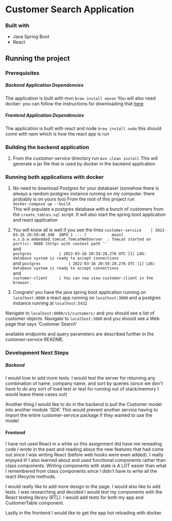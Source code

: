 # Customer Search Application

### Built with

- Java Spring Boot
- React

## Running the project

### Prerequisites
##### Backend Application Dependencies
The application is built with mvn
`brew install maven`
You will also need docker: you can follow the instructions for downloading that [here](https://docs.docker.com/desktop/mac/install/)

##### Frontend Application Dependencies
The application is built with react and node
`brew install node`
this should come with npm which is how the react app is run

### Building the backend application

1. From the *customer-service* directory run `mvn clean install` This will generate a jar file that is used by docker in the backend application

### Running both applications with docker

1. No need to download Postgres for your database! (somehow there is always a random postgres instance running on my computer. there
probably is on yours too) From the root of this project run    
`docker-compose up --build`  
This will populate a postgres database with a bunch of customers from the `create_tables.sql` script.
It will also start the spring boot application and react application
2. You will know all is well if you see the lines
`customer-service    | 2022-03-16 20:59:40.348  INFO 1 --- [           main] o.s.b.w.embedded.tomcat.TomcatWebServer  : Tomcat started on port(s): 8080 (http) with context path ''`  
and  
`postgres            | 2022-03-16 20:59:28.276 UTC [1] LOG:  database system is ready to accept connections`  
and
`postgres            | 2022-03-16 20:59:28.276 UTC [1] LOG:  database system is ready to accept connections`  
and  
`customer-client     | You can now view customer-client in the browser.`

4. Congrats! you have the java spring boot application running on `localhost:8080` a react app running on `localhost:3000` and a postgres instance running at `localhost:5432`

Navigate to `localhost:8080/v1/customers/` and you should see a list of customer objects.
Navigate to `localhost:3000` and you should see a Web page that says 'Customer Search'

available endpoints and query parameters  are described further in the *customer-service* README.

### Development Next Steps

##### Backend
I would love to add more tests. I would test the server for returning any combination of name, company name, and sort by queries
(since we don't have to do any sort of load test or test for running out of stack/memory I would leave these cases out)

Another thing I would like to do in the backend is pull the Customer model into another module 'SDK' This would prevent another service having to import the entire customer-service package if they wanted to use the model.

#### Frontend
I have not used React in a while so this assignment did have me rereading code I wrote in the past and reading about the new features that had come out since I was writing React (before web hooks were even added). I really enjoyed it! I also learned about and used functional components rather than class components. Writing components with state is A LOT easier than
what I remembered from class components since I didn't have to write all the react lifecycle methods.

I would really like to add more design to the page. I would also like to add tests.
I was researching and decided I would test my components with the React testing library (RTL).
I would add tests for both my app and CustomerTable component.

Lastly in the frontend I would like to get the app hot reloading with docker.
